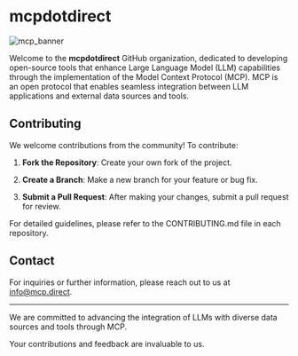 # mcpdotdirect

![mcp_banner](https://github.com/user-attachments/assets/ed5cca94-8b21-45f0-90d2-f91feec0c884)

Welcome to the **mcpdotdirect** GitHub organization, dedicated to developing open-source tools that enhance Large Language Model (LLM) capabilities through the implementation of the Model Context Protocol (MCP). MCP is an open protocol that enables seamless integration between LLM applications and external data sources and tools.

## Contributing

We welcome contributions from the community! To contribute:

1. **Fork the Repository**: Create your own fork of the project.

2. **Create a Branch**: Make a new branch for your feature or bug fix.

3. **Submit a Pull Request**: After making your changes, submit a pull request for review.

For detailed guidelines, please refer to the CONTRIBUTING.md file in each repository.

## Contact

For inquiries or further information, please reach out to us at [info@mcp.direct](mailto:info@mcp.direct).

---

We are committed to advancing the integration of LLMs with diverse data sources and tools through MCP. 

Your contributions and feedback are invaluable to us.
